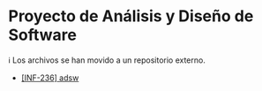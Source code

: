 # Proyecto de Análisis y Diseño de Software

ℹ Los archivos se han movido a un repositorio externo.

* [[INF-236] adsw](https://github.com/moxwel/utfsm-adsw)
